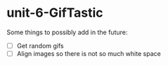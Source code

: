 # unit-6-GifTastic

Some things to possibly add in the future:
- [ ] Get random gifs
- [ ] Align images so there is not so much white space